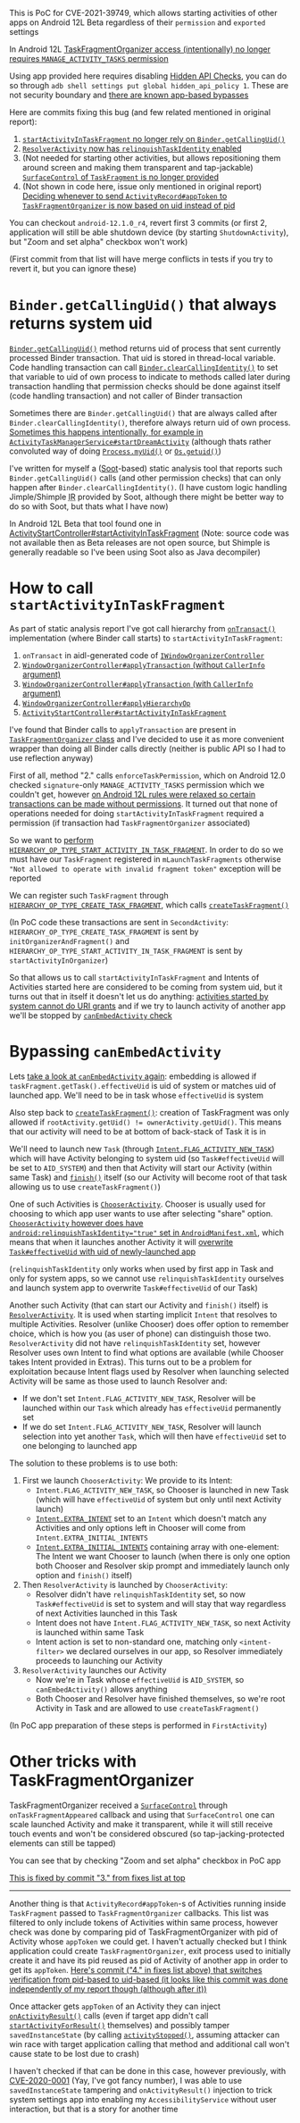 This is PoC for CVE-2021-39749, which allows starting activities of other apps on Android 12L Beta regardless of their `permission` and `exported` settings

In Android 12L [TaskFragmentOrganizer access (intentionally) no longer requires `MANAGE_ACTIVITY_TASKS` permission](https://android.googlesource.com/platform/frameworks/base/+/d5555da37a3a7f9508efee06b5c7abbb380af55d%5E!/)

Using app provided here requires disabling [Hidden API Checks](https://developer.android.com/guide/app-compatibility/restrictions-non-sdk-interfaces), you can do so through `adb shell settings put global hidden_api_policy 1`. These are not security boundary and [there are known app-based bypasses](https://www.xda-developers.com/bypass-hidden-apis/)

Here are commits fixing this bug (and few related mentioned in original report):

1. [`startActivityInTaskFragment` no longer rely on `Binder.getCallingUid()`](https://android.googlesource.com/platform/frameworks/base/+/a3deece020fb5a2a6e54499d83076e4c783b96ab%5E!/)
2. [`ResolverActivity` now has `relinquishTaskIdentity` enabled](https://android.googlesource.com/platform/frameworks/base/+/674aed9fb5a2a4411660507a7edb6fe1e351ed9b%5E!/)
3. (Not needed for starting other activities, but allows repositioning them around screen and making them transparent and tap-jackable) [`SurfaceControl` of `TaskFragment` is no longer provided](https://android.googlesource.com/platform/frameworks/base/+/d45dba76ac1fe9726ec74a797441fdb853c1c4db%5E!/)
4. (Not shown in code here, issue only mentioned in original report) [Deciding whenever to send `ActivityRecord#appToken` to `TaskFragmentOrganizer` is now based on uid instead of pid](https://android.googlesource.com/platform/frameworks/base/+/9c906fbc942bbddba7fe3bc1c6e905281712a118%5E!/)

You can checkout `android-12.1.0_r4`, revert first 3 commits (or first 2, application will still be able shutdown device (by starting `ShutdownActivity`), but "Zoom and set alpha" checkbox won't work)

(First commit from that list will have merge conflicts in tests if you try to revert it, but you can ignore these)

# `Binder.getCallingUid()` that always returns system uid

[`Binder.getCallingUid()`](https://developer.android.com/reference/android/os/Binder#getCallingUid()) method returns uid of process that sent currently processed Binder transaction. That uid is stored in thread-local variable. Code handling transaction can call [`Binder.clearCallingIdentity()`](https://developer.android.com/reference/android/os/Binder#clearCallingIdentity()) to set that variable to uid of own process to indicate to methods called later during transaction handling that permission checks should be done against itself (code handling transaction) and not caller of Binder transaction

Sometimes there are `Binder.getCallingUid()` that are always called after `Binder.clearCallingIdentity()`, therefore always return uid of own process. [Sometimes this happens intentionally, for example in `ActivityTaskManagerService#startDreamActivity`](https://cs.android.com/android/platform/superproject/+/master:frameworks/base/services/core/java/com/android/server/wm/ActivityTaskManagerService.java;l=1445-1447;drc=77d147be49bbacefa92cf8a0b33b2968125ce613) (although thats rather convoluted way of doing [`Process.myUid()`](https://developer.android.com/reference/android/os/Process#myUid()) or [`Os.getuid()`](https://developer.android.com/reference/android/system/Os#getuid()))

I've written for myself a ([Soot](https://soot-oss.github.io/soot/)-based) static analysis tool that reports such `Binder.getCallingUid()` calls (and other permission checks) that can only happen after `Binder.clearCallingIdentity()`. (I have custom logic handling Jimple/Shimple <abbr title="Intermediate Representation">IR</abbr> provided by Soot, although there might be better way to do so with Soot, but thats what I have now)

In Android 12L Beta that tool found one in [ActivityStartController#startActivityInTaskFragment](https://cs.android.com/android/platform/superproject/+/master:frameworks/base/services/core/java/com/android/server/wm/ActivityStartController.java;l=511;drc=674aed9fb5a2a4411660507a7edb6fe1e351ed9b) (Note: source code was not available then as Beta releases are not open source, but Shimple is generally readable so I've been using Soot also as Java decompiler)

# How to call `startActivityInTaskFragment`

As part of static analysis report I've got call hierarchy from [`onTransact()`](https://developer.android.com/reference/android/os/Binder#onTransact(int,%20android.os.Parcel,%20android.os.Parcel,%20int)) implementation (where Binder call starts) to `startActivityInTaskFragment`:

1. `onTransact` in aidl-generated code of [`IWindowOrganizerController`](https://cs.android.com/android/platform/superproject/+/master:frameworks/base/core/java/android/window/IWindowOrganizerController.aidl;drc=674aed9fb5a2a4411660507a7edb6fe1e351ed9b)
2. [`WindowOrganizerController#applyTransaction` (without `CallerInfo` argument)](https://cs.android.com/android/platform/superproject/+/master:frameworks/base/services/core/java/com/android/server/wm/WindowOrganizerController.java;l=166;drc=674aed9fb5a2a4411660507a7edb6fe1e351ed9b)
3. [`WindowOrganizerController#applyTransaction` (with `CallerInfo` argument)](https://cs.android.com/android/platform/superproject/+/master:frameworks/base/services/core/java/com/android/server/wm/WindowOrganizerController.java;l=380;drc=674aed9fb5a2a4411660507a7edb6fe1e351ed9b)
4. [`WindowOrganizerController#applyHierarchyOp`](https://cs.android.com/android/platform/superproject/+/master:frameworks/base/services/core/java/com/android/server/wm/WindowOrganizerController.java;l=633;drc=674aed9fb5a2a4411660507a7edb6fe1e351ed9b)
5. [`ActivityStartController#startActivityInTaskFragment`](https://cs.android.com/android/platform/superproject/+/master:frameworks/base/services/core/java/com/android/server/wm/ActivityStartController.java;l=511;drc=674aed9fb5a2a4411660507a7edb6fe1e351ed9b)

I've found that Binder calls to `applyTransaction` are present in [`TaskFragmentOrganizer` class](https://cs.android.com/android/platform/superproject/+/master:frameworks/base/core/java/android/window/TaskFragmentOrganizer.java;drc=674aed9fb5a2a4411660507a7edb6fe1e351ed9b) and I've decided to use it as more convenient wrapper than doing all Binder calls directly (neither is public API so I had to use reflection anyway)

First of all, method "2." calls `enforceTaskPermission`, which on Android 12.0 checked `signature`-only `MANAGE_ACTIVITY_TASKS` permission which we couldn't get, however [on Android 12L rules were relaxed so certain transactions can be made without permissions](https://android.googlesource.com/platform/frameworks/base/+/d5555da37a3a7f9508efee06b5c7abbb380af55d%5E!/). It turned out that none of operations needed for doing `startActivityInTaskFragment` required a permission (if transaction had `TaskFragmentOrganizer` associated)

So we want to [perform `HIERARCHY_OP_TYPE_START_ACTIVITY_IN_TASK_FRAGMENT`](https://cs.android.com/android/platform/superproject/+/master:frameworks/base/services/core/java/com/android/server/wm/WindowOrganizerController.java;l=621-641;drc=674aed9fb5a2a4411660507a7edb6fe1e351ed9b). In order to do so we must have our `TaskFragment` registered in `mLaunchTaskFragments` otherwise `"Not allowed to operate with invalid fragment token"` exception will be reported

We can register such `TaskFragment` through [`HIERARCHY_OP_TYPE_CREATE_TASK_FRAGMENT`](https://cs.android.com/android/platform/superproject/+/master:frameworks/base/services/core/java/com/android/server/wm/WindowOrganizerController.java;l=588-593;drc=674aed9fb5a2a4411660507a7edb6fe1e351ed9b), which calls [`createTaskFragment()`](https://cs.android.com/android/platform/superproject/+/master:frameworks/base/services/core/java/com/android/server/wm/WindowOrganizerController.java;l=1202-1240;drc=674aed9fb5a2a4411660507a7edb6fe1e351ed9b)

(In PoC code these transactions are sent in `SecondActivity`: `HIERARCHY_OP_TYPE_CREATE_TASK_FRAGMENT` is sent by `initOrganizerAndFragment()` and `HIERARCHY_OP_TYPE_START_ACTIVITY_IN_TASK_FRAGMENT` is sent by `startActivityInOrganizer`)

So that allows us to call `startActivityInTaskFragment` and Intents of Activities started here are considered to be coming from system uid, but it turns out that in itself it doesn't let us do anything: [activities started by system cannot do URI grants](https://cs.android.com/android/platform/superproject/+/master:frameworks/base/services/core/java/com/android/server/uri/UriGrantsManagerService.java;l=1095-1111;drc=674aed9fb5a2a4411660507a7edb6fe1e351ed9b) and if we try to launch activity of another app we'll be stopped by [`canEmbedActivity` check](https://cs.android.com/android/platform/superproject/+/master:frameworks/base/services/core/java/com/android/server/wm/ActivityStarter.java;l=1960-1997;drc=674aed9fb5a2a4411660507a7edb6fe1e351ed9b)

# Bypassing `canEmbedActivity`

Lets [take a look at `canEmbedActivity` again](https://cs.android.com/android/platform/superproject/+/master:frameworks/base/services/core/java/com/android/server/wm/ActivityStarter.java;l=1969-1997;drc=674aed9fb5a2a4411660507a7edb6fe1e351ed9b): embedding is allowed if `taskFragment.getTask().effectiveUid` is uid of system or matches uid of launched app. We'll need to be in task whose `effectiveUid` is system

Also step back to [`createTaskFragment()`](https://cs.android.com/android/platform/superproject/+/master:frameworks/base/services/core/java/com/android/server/wm/WindowOrganizerController.java;l=1202-1240;drc=674aed9fb5a2a4411660507a7edb6fe1e351ed9b): creation of TaskFragment was only allowed if `rootActivity.getUid() != ownerActivity.getUid()`. This means that our activity will need to be at bottom of back-stack of Task it is in

We'll need to launch new `Task` (through [`Intent.FLAG_ACTIVITY_NEW_TASK`](https://developer.android.com/reference/android/content/Intent#FLAG_ACTIVITY_NEW_TASK)) which will have Activity belonging to system uid (so `Task#effectiveUid` will be set to `AID_SYSTEM`) and then that Activity will start our Activity (within same Task) and [`finish()`](https://developer.android.com/reference/android/app/Activity#finish()) itself (so our Activity will become root of that task allowing us to use `createTaskFragment()`)

One of such Activities is [`ChooserActivity`](https://cs.android.com/android/platform/superproject/+/master:frameworks/base/core/java/com/android/internal/app/ChooserActivity.java;drc=674aed9fb5a2a4411660507a7edb6fe1e351ed9b). Chooser is usually used for choosing to which app user wants to use after selecting "share" option. [`ChooserActivity` however does have `android:relinquishTaskIdentity="true"` set in `AndroidManifest.xml`](https://cs.android.com/android/platform/superproject/+/master:frameworks/base/core/res/AndroidManifest.xml;l=5859-5864;drc=674aed9fb5a2a4411660507a7edb6fe1e351ed9b), which means that when it launches another Activity it will [overwrite `Task#effectiveUid` with uid of newly-launched app](https://cs.android.com/android/platform/superproject/+/master:frameworks/base/services/core/java/com/android/server/wm/Task.java;l=1015-1030;drc=674aed9fb5a2a4411660507a7edb6fe1e351ed9b)

(`relinquishTaskIdentity` only works when used by first app in Task and only for system apps, so we cannot use `relinquishTaskIdentity` ourselves and launch system app to overwrite `Task#effectiveUid` of our Task)

Another such Activity (that can start our Activity and `finish()` itself) is [`ResolverActivity`](https://cs.android.com/android/platform/superproject/+/master:frameworks/base/core/java/com/android/internal/app/ResolverActivity.java;drc=674aed9fb5a2a4411660507a7edb6fe1e351ed9b). It is used when starting implicit `Intent` that resolves to multiple Activities. Resolver (unlike Chooser) does offer option to remember choice, which is how you (as user of phone) can distinguish those two. `ResolverActivity` did not have `relinquishTaskIdentity` set, however Resolver uses own Intent to find what options are available (while Chooser takes Intent provided in Extras). This turns out to be a problem for exploitation because Intent flags used by Resolver when launching selected Activity will be same as those used to launch Resolver and:

* If we don't set `Intent.FLAG_ACTIVITY_NEW_TASK`, Resolver will be launched within our `Task` which already has `effectiveUid` permanently set
* If we do set `Intent.FLAG_ACTIVITY_NEW_TASK`, Resolver will launch selection into yet another `Task`, which will then have `effectiveUid` set to one belonging to launched app

The solution to these problems is to use both:

1. First we launch `ChooserActivity`: We provide to its Intent:
    * `Intent.FLAG_ACTIVITY_NEW_TASK`, so Chooser is launched in new Task (which will have `effectiveUid` of system but only until next Activity launch)
    * [`Intent.EXTRA_INTENT`](https://developer.android.com/reference/android/content/Intent#EXTRA_INTENT) set to an `Intent` which doesn't match any Activities and only options left in Chooser will come from `Intent.EXTRA_INITIAL_INTENTS`
    * [`Intent.EXTRA_INITIAL_INTENTS`](https://developer.android.com/reference/android/content/Intent#EXTRA_INITIAL_INTENTS) containing array with one-element: The Intent we want Chooser to launch (when there is only one option both Chooser and Resolver skip prompt and immediately launch only option and `finish()` itself)
2. Then `ResolverActivity` is launched by `ChooserActivity`:
    * Resolver didn't have `relinquishTaskIdentity` set, so now `Task#effectiveUid` is set to system and will stay that way regardless of next Activities launched in this Task
    * Intent does not have `Intent.FLAG_ACTIVITY_NEW_TASK`, so next Activity is launched within same Task
    * Intent action is set to non-standard one, matching only `<intent-filter>` we declared ourselves in our app, so Resolver immediately proceeds to launching our Activity
3. `ResolverActivity` launches our Activity
    * Now we're in Task whose `effectiveUid` is `AID_SYSTEM`, so `canEmbedActivity()` allows anything
    * Both Chooser and Resolver have finished themselves, so we're root Activity in Task and are allowed to use `createTaskFragment()`

(In PoC app preparation of these steps is performed in `FirstActivity`)

# Other tricks with TaskFragmentOrganizer

TaskFragmentOrganizer received a [`SurfaceControl`](https://developer.android.com/reference/android/view/SurfaceControl) through `onTaskFragmentAppeared` callback and using that `SurfaceControl` one can scale launched Activity and make it transparent, while it will still receive touch events and won't be considered obscured (so tap-jacking-protected elements can still be tapped)

You can see that by checking "Zoom and set alpha" checkbox in PoC app

[This is fixed by commit "3." from fixes list at top](https://android.googlesource.com/platform/frameworks/base/+/d45dba76ac1fe9726ec74a797441fdb853c1c4db%5E!/)

---

Another thing is that `ActivityRecord#appToken`-s of Activities running inside `TaskFragment` passed to `TaskFragmentOrganizer` callbacks. This list was filtered to only include tokens of Activities within same process, however check was done by comparing pid of TaskFragmentOrganizer with pid of Activity whose `appToken` we could get. I haven't actually checked but I think application could create `TaskFragmentOrganizer`, exit process used to initially create it and have its pid reused as pid of Activity of another app in order to get its `appToken`. [Here's commit ("4." in fixes list above) that switches verification from pid-based to uid-based (it looks like this commit was done independently of my report though (although after it))](https://android.googlesource.com/platform/frameworks/base/+/9c906fbc942bbddba7fe3bc1c6e905281712a118%5E!/)

Once attacker gets `appToken` of an Activity they can inject [`onActivityResult()`](https://developer.android.com/reference/android/app/Activity#onActivityResult(int,%20int,%20android.content.Intent)) calls (even if target app didn't call [`startActivityForResult()`](https://developer.android.com/reference/android/app/Activity#startActivityForResult(android.content.Intent,%20int)) themselves) and possibly tamper `savedInstanceState` (by calling [`activityStopped()`](https://cs.android.com/android/platform/superproject/+/master:frameworks/base/services/core/java/com/android/server/wm/ActivityClientController.java;l=183;drc=674aed9fb5a2a4411660507a7edb6fe1e351ed9b), assuming attacker can win race with target application calling that method and additional call won't cause state to be lost due to crash)

I haven't checked if that can be done in this case, however previously, with [CVE-2020-0001](https://source.android.com/security/bulletin/2020-01-01#framework) (Yay, I've got fancy number), I was able to use `savedInstanceState` tampering and `onActivityResult()` injection to trick system settings app into enabling my `AccessibilityService` without user interaction, but that is a story for another time
